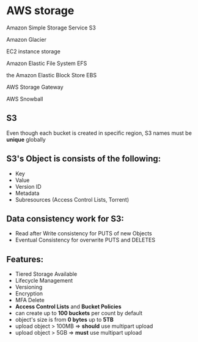 # AWS storage

Amazon Simple Storage Service S3

Amazon Glacier

EC2 instance storage

Amazon Elastic File System EFS

the Amazon Elastic Block Store EBS

AWS Storage Gateway

AWS Snowball


## S3

Even though each bucket is created in specific region, S3 names must be **unique** globally

## S3's Object is consists of the following:
- Key
- Value
- Version ID
- Metadata
- Subresources (Access Control Lists, Torrent)

## Data consistency work for S3:
- Read after Write consistency for PUTS of new Objects
- Eventual Consistency for overwrite PUTS and DELETES

## Features:
- Tiered Storage Available
- Lifecycle Management
- Versioning
- Encryption
- MFA Delete
- **Access Control Lists** and **Bucket Policies**
- can create up to **100 buckets** per count by default
- object's size is from **0 bytes** up to **5TB**
- upload object > 100MB => **should** use multipart upload
- upload object > 5GB => **must** use multipart upload

## 
